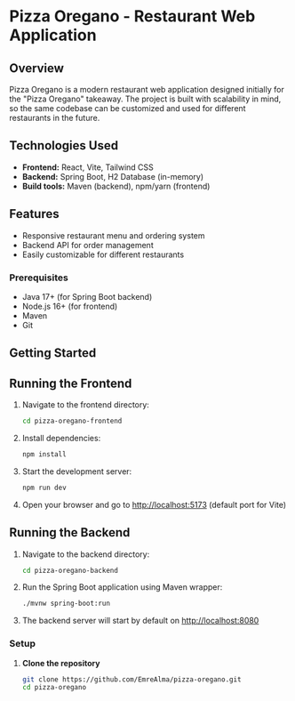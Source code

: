 # Pizza Oregano - Restaurant Web Application

## Overview
Pizza Oregano is a modern restaurant web application designed initially for the "Pizza Oregano" takeaway. The project is built with scalability in mind, so the same codebase can be customized and used for different restaurants in the future.

## Technologies Used
- **Frontend:** React, Vite, Tailwind CSS
- **Backend:** Spring Boot, H2 Database (in-memory)
- **Build tools:** Maven (backend), npm/yarn (frontend)

## Features
- Responsive restaurant menu and ordering system
- Backend API for order management
- Easily customizable for different restaurants

### Prerequisites
- Java 17+ (for Spring Boot backend)
- Node.js 16+ (for frontend)
- Maven
- Git

## Getting Started
## Running the Frontend

1. Navigate to the frontend directory:  

   ```bash
   cd pizza-oregano-frontend
   ```

2. Install dependencies:  

   ```bash
   npm install
   ```

3. Start the development server:  

   ```bash
   npm run dev
   ```

4. Open your browser and go to [http://localhost:5173](http://localhost:5173) (default port for Vite)

## Running the Backend

1. Navigate to the backend directory:  

   ```bash
   cd pizza-oregano-backend
   ```

2. Run the Spring Boot application using Maven wrapper:  

   ```bash
   ./mvnw spring-boot:run
   ```

3. The backend server will start by default on [http://localhost:8080](http://localhost:8080)

### Setup

1. **Clone the repository**
   ```bash
   git clone https://github.com/EmreAlma/pizza-oregano.git
   cd pizza-oregano